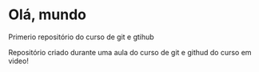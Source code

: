 # Olá, mundo
Primerio repositório do curso de git e gtihub

Repositório criado durante uma aula do curso de git e githud do curso em video!